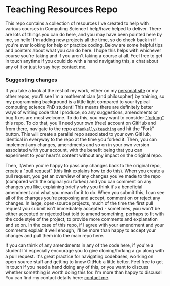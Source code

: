 # Teaching Resources Repo


This repo contains a collection of resources I've created to help with various courses in Computing Science I help/have helped to deliver. There are lots of things you can do here, and you may have been pointed here by me, so hello! I'm adding new projects all the time, so do check back in if you're ever looking for help or practice coding. Below are some helpful tips and pointers about what you can do here. I hope this helps with whichever course you're taking and if you aren't taking a course at all. Feel free to get in touch anytime if you could do with a hand navigating this, a chat about any of it or just to say hey:  [contact me](https://ethankelly.github.io/contact/).


### Suggesting changes

If you take a look at the rest of my work, either on my [personal site](https://ethankelly.github.io) or my other repos, you'll see I'm a mathematician (and philosopher) by training, so my programming background is a little light compared to your typical computing science PhD student! This means there are definitely better ways of writing code that I produce, so any suggestions, amendments or bug fixes are most welcome. To do this, you may want to consider ["forking"](https://docs.github.com/en/free-pro-team@latest/github/getting-started-with-github/fork-a-repo) this repo. To do that, you'll need your own (free) account on GitHub and from there, navigate to the repo [`ethankelly/teaching`](https://github.com/ethankelly/teaching) and hit the "Fork" button. This will create a parallel repo associated to your own GitHub, identical in everyway to the repo at the time you forked it. Then, you can implement any changes, amendments and so on in your own version associated with your account, with the benefit being that you can experiment to your heart's content without any impact on the original repo.


Then, if/when you're happy to pass any changes back to the original repo, create a ["pull request"](https://docs.github.com/en/free-pro-team@latest/github/collaborating-with-issues-and-pull-requests/about-pull-requests) (this link explains how to do this). When you create a pull request, you get an overview of any changes you've made to the repo (compared with the original you forked) and you can comment on any changes you like, explaining briefly why you think it's a beneficial amendment and what you mean for it to do. When you submit this, I can see all of the changes you're proposing and accept, comment on or reject any changes. In large, open-source projects, much of the time the first pull request you submit isn't immediately accepted - sometimes, you won't be either accepted or rejected but told to amend something, perhaps to fit with the code style of the project, to provide more comments and explanation and so on. In the case of this repo, if I agree with your amendment and your comments explain it well enough, I'll be more than happy to accept your changes and pull them into the main repo here.


If you can think of any amendments in any of the code here, if you're a student I'd especially encourage you to give cloning/forking a go along with a pull request. It's great practice for navigating codebases, working on open-source stuff and getting to know GitHub a little better. Feel free to get in touch if you need a hand doing any of this, or you want to discuss whether something is worth doing this for. I'm more than happy to discuss! You can find my contact details here: [contact me](https://ethankelly.github.io/contact/).
